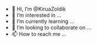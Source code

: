 - 👋 Hi, I’m @KiruaZoldik
- 👀 I’m interested in ...
- 🌱 I’m currently learning ...
- 💞️ I’m looking to collaborate on ...
- 📫 How to reach me ...

<!---
KiruaZoldik/KiruaZoldik is a ✨ special ✨ repository because its `README.md` (this file) appears on your GitHub profile.
You can click the Preview link to take a look at your changes.
--->
